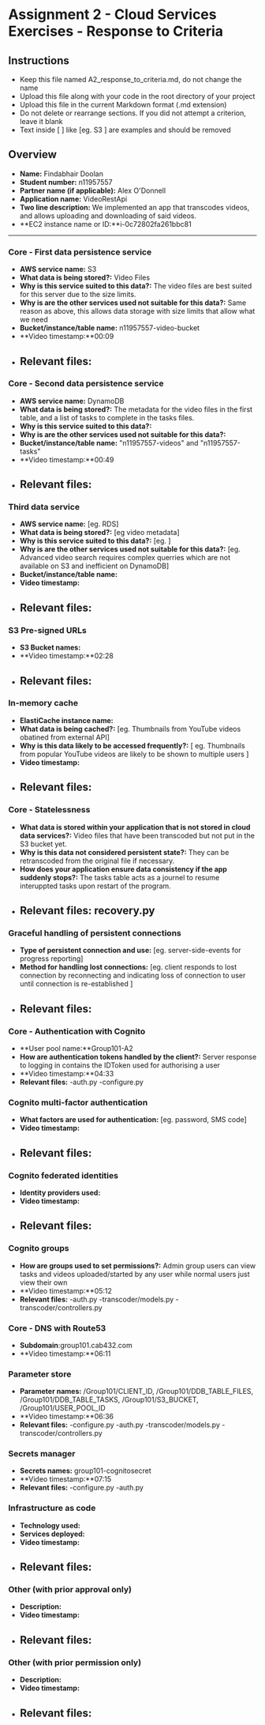 Assignment 2 - Cloud Services Exercises - Response to Criteria
================================================

Instructions
------------------------------------------------
- Keep this file named A2_response_to_criteria.md, do not change the name
- Upload this file along with your code in the root directory of your project
- Upload this file in the current Markdown format (.md extension)
- Do not delete or rearrange sections.  If you did not attempt a criterion, leave it blank
- Text inside [ ] like [eg. S3 ] are examples and should be removed


Overview
------------------------------------------------

- **Name:** Findabhair Doolan
- **Student number:** n11957557
- **Partner name (if applicable):** Alex O'Donnell
- **Application name:** VideoRestApi
- **Two line description:** We implemented an app that transcodes videos, and allows uploading and downloading of said videos.
- **EC2 instance name or ID:**i-0c72802fa261bbc81

------------------------------------------------

### Core - First data persistence service

- **AWS service name:**  S3
- **What data is being stored?:** Video Files
- **Why is this service suited to this data?:** The video files are best suited for this server due to the size limits.
- **Why is are the other services used not suitable for this data?:** Same reason as above, this allows data storage with size limits that allow what we need
- **Bucket/instance/table name:** n11957557-video-bucket
- **Video timestamp:**00:09
- **Relevant files:**
    -

### Core - Second data persistence service

- **AWS service name:**  DynamoDB
- **What data is being stored?:** The metadata for the video files in the first table, and a list of tasks to complete in the tasks files. 
- **Why is this service suited to this data?:**
- **Why is are the other services used not suitable for this data?:**
- **Bucket/instance/table name:** "n11957557-videos" and "n11957557-tasks"
- **Video timestamp:**00:49
- **Relevant files:**
    -

### Third data service

- **AWS service name:**  [eg. RDS]
- **What data is being stored?:** [eg video metadata]
- **Why is this service suited to this data?:** [eg. ]
- **Why is are the other services used not suitable for this data?:** [eg. Advanced video search requires complex querries which are not available on S3 and inefficient on DynamoDB]
- **Bucket/instance/table name:**
- **Video timestamp:**
- **Relevant files:**
    -

### S3 Pre-signed URLs

- **S3 Bucket names:**
- **Video timestamp:**02:28
- **Relevant files:**
    -

### In-memory cache

- **ElastiCache instance name:**
- **What data is being cached?:** [eg. Thumbnails from YouTube videos obatined from external API]
- **Why is this data likely to be accessed frequently?:** [ eg. Thumbnails from popular YouTube videos are likely to be shown to multiple users ]
- **Video timestamp:**
- **Relevant files:**
    -

### Core - Statelessness

- **What data is stored within your application that is not stored in cloud data services?:** Video files that have been transcoded but not put in the S3 bucket yet.
- **Why is this data not considered persistent state?:** They can be retranscoded from the original file if necessary. 
- **How does your application ensure data consistency if the app suddenly stops?:** The tasks table acts as a journel to resume interuppted tasks upon restart of the program.
- **Relevant files:** recovery.py
    -

### Graceful handling of persistent connections

- **Type of persistent connection and use:** [eg. server-side-events for progress reporting]
- **Method for handling lost connections:** [eg. client responds to lost connection by reconnecting and indicating loss of connection to user until connection is re-established ]
- **Relevant files:**
    -


### Core - Authentication with Cognito

- **User pool name:**Group101-A2
- **How are authentication tokens handled by the client?:** Server response to logging in contains the IDToken used for authorising a user
- **Video timestamp:**04:33
- **Relevant files:**
    -auth.py
    -configure.py

### Cognito multi-factor authentication

- **What factors are used for authentication:** [eg. password, SMS code]
- **Video timestamp:**
- **Relevant files:**
    -

### Cognito federated identities

- **Identity providers used:**
- **Video timestamp:**
- **Relevant files:**
    -

### Cognito groups

- **How are groups used to set permissions?:** Admin group users can view tasks and videos uploaded/started by any user while normal users just view their own
- **Video timestamp:**05:12
- **Relevant files:**
    -auth.py
    -transcoder/models.py
    -transcoder/controllers.py

### Core - DNS with Route53

- **Subdomain**:group101.cab432.com
- **Video timestamp:**06:11

### Parameter store

- **Parameter names:** /Group101/CLIENT_ID, /Group101/DDB_TABLE_FILES, /Group101/DDB_TABLE_TASKS, /Group101/S3_BUCKET, /Group101/USER_POOL_ID
- **Video timestamp:**06:36
- **Relevant files:**
    -configure.py
    -auth.py
    -transcoder/models.py
    -transcoder/controllers.py

### Secrets manager

- **Secrets names:** group101-cognitosecret
- **Video timestamp:**07:15
- **Relevant files:**
    -configure.py
    -auth.py

### Infrastructure as code

- **Technology used:**
- **Services deployed:**
- **Video timestamp:**
- **Relevant files:**
    -

### Other (with prior approval only)

- **Description:**
- **Video timestamp:**
- **Relevant files:**
    -

### Other (with prior permission only)

- **Description:**
- **Video timestamp:**
- **Relevant files:**
    -
